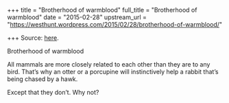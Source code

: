+++
title = "Brotherhood of warmblood"
full_title = "Brotherhood of warmblood"
date = "2015-02-28"
upstream_url = "https://westhunt.wordpress.com/2015/02/28/brotherhood-of-warmblood/"

+++
Source: [here](https://westhunt.wordpress.com/2015/02/28/brotherhood-of-warmblood/).

Brotherhood of warmblood

All mammals are more closely related to each other than they are to any
bird. That’s why an otter or a porcupine will instinctively help a
rabbit that’s being chased by a hawk.

Except that they don’t. Why not?


